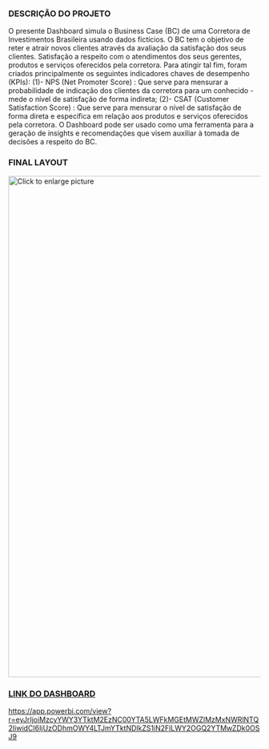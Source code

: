 ### DESCRIÇÃO DO PROJETO
O presente Dashboard simula o Business Case (BC) de uma Corretora de Investimentos Brasileira usando dados fictícios. O BC tem o objetivo de reter e atrair novos clientes através da avaliação da satisfação dos seus clientes. Satisfação a respeito com o atendimentos dos seus gerentes, produtos e serviços oferecidos pela corretora. Para atingir tal fim, foram criados principalmente os seguintes indicadores chaves de desempenho (KPIs): 
(1)- NPS (Net Promoter Score) : Que serve para mensurar a probabilidade de indicação dos clientes da corretora para um conhecido - mede o nível de satisfação de forma indireta;
(2)- CSAT (Customer Satisfaction Score) : Que serve para mensurar o nível de satisfação de forma direta e específica em relação aos produtos e serviços oferecidos pela corretora.
O Dashboard pode ser usado como uma ferramenta para a geração de insights e recomendações que visem auxiliar à tomada de decisões a respeito do BC.

### FINAL LAYOUT

<a href="https://drive.google.com/uc?export=view&id=1H7jGNTQ86_HDbwksTn1uutlNjncW_RdX"><img src="https://drive.google.com/uc?export=view&id=1H7jGNTQ86_HDbwksTn1uutlNjncW_RdX" style="width: 1000px; max-width: 100%; height: auto" title="Click to enlarge picture" />
  
### LINK DO DASHBOARD

https://app.powerbi.com/view?r=eyJrIjoiMzcyYWY3YTktM2EzNC00YTA5LWFkMGEtMWZlMzMxNWRlNTQ2IiwidCI6IjUzODhmOWY4LTJmYTktNDlkZS1iN2FlLWY2OGQ2YTMwZDk0OSJ9
